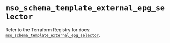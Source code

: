 # `mso_schema_template_external_epg_selector`

Refer to the Terraform Registry for docs: [`mso_schema_template_external_epg_selector`](https://registry.terraform.io/providers/ciscodevnet/mso/1.5.3/docs/resources/schema_template_external_epg_selector).
